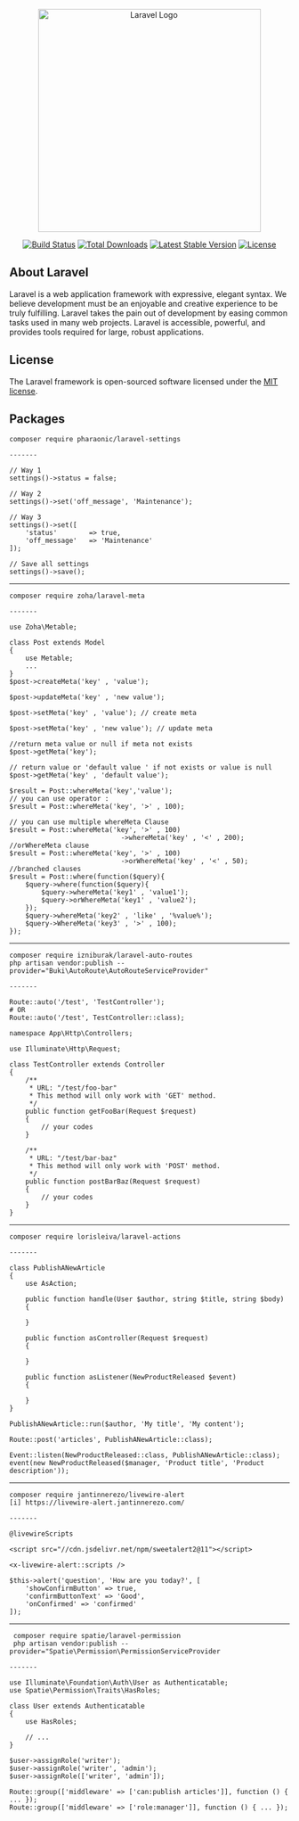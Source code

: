 <p align="center"><a href="https://laravel.com" target="_blank"><img src="https://raw.githubusercontent.com/laravel/art/master/logo-lockup/5%20SVG/2%20CMYK/1%20Full%20Color/laravel-logolockup-cmyk-red.svg" width="400" alt="Laravel Logo"></a></p>

<p align="center">
<a href="https://github.com/laravel/framework/actions"><img src="https://github.com/laravel/framework/workflows/tests/badge.svg" alt="Build Status"></a>
<a href="https://packagist.org/packages/laravel/framework"><img src="https://img.shields.io/packagist/dt/laravel/framework" alt="Total Downloads"></a>
<a href="https://packagist.org/packages/laravel/framework"><img src="https://img.shields.io/packagist/v/laravel/framework" alt="Latest Stable Version"></a>
<a href="https://packagist.org/packages/laravel/framework"><img src="https://img.shields.io/packagist/l/laravel/framework" alt="License"></a>
</p>

## About Laravel

Laravel is a web application framework with expressive, elegant syntax. We believe development must be an enjoyable and creative experience to be truly fulfilling. Laravel takes the pain out of development by easing common tasks used in many web projects.
Laravel is accessible, powerful, and provides tools required for large, robust applications.

## License

The Laravel framework is open-sourced software licensed under the [MIT license](https://opensource.org/licenses/MIT).

## Packages
```
composer require pharaonic/laravel-settings
 
-------

// Way 1 
settings()->status = false;
 
// Way 2 
settings()->set('off_message', 'Maintenance');
 
// Way 3 
settings()->set([
    'status'        => true,
    'off_message'   => 'Maintenance'
]);
 
// Save all settings  
settings()->save();
```
---
```
composer require zoha/laravel-meta
 
-------

use Zoha\Metable;

class Post extends Model
{
    use Metable;
    ...
}
$post->createMeta('key' , 'value');

$post->updateMeta('key' , 'new value');

$post->setMeta('key' , 'value'); // create meta

$post->setMeta('key' , 'new value'); // update meta

//return meta value or null if meta not exists
$post->getMeta('key');

// return value or 'default value ' if not exists or value is null
$post->getMeta('key' , 'default value');

$result = Post::whereMeta('key','value');
// you can use operator :
$result = Post::whereMeta('key', '>' , 100);

// you can use multiple whereMeta Clause
$result = Post::whereMeta('key', '>' , 100)
                            ->whereMeta('key' , '<' , 200);
//orWhereMeta clause
$result = Post::whereMeta('key', '>' , 100)
                            ->orWhereMeta('key' , '<' , 50);
//branched clauses
$result = Post::where(function($query){
    $query->where(function($query){
        $query->whereMeta('key1' , 'value1');
        $query->orWhereMeta('key1' , 'value2');
    });
    $query->whereMeta('key2' , 'like' , '%value%');
    $query->WhereMeta('key3' , '>' , 100);
});
```
---
```
composer require izniburak/laravel-auto-routes
php artisan vendor:publish --provider="Buki\AutoRoute\AutoRouteServiceProvider"
 
-------

Route::auto('/test', 'TestController');
# OR
Route::auto('/test', TestController::class);

namespace App\Http\Controllers;

use Illuminate\Http\Request;

class TestController extends Controller
{
    /**
     * URL: "/test/foo-bar"
     * This method will only work with 'GET' method. 
     */
    public function getFooBar(Request $request)
    {
        // your codes
    }
    
    /**
     * URL: "/test/bar-baz"
     * This method will only work with 'POST' method. 
     */
    public function postBarBaz(Request $request)
    {
        // your codes
    }
}
```
---
```
composer require lorisleiva/laravel-actions
 
-------

class PublishANewArticle
{
    use AsAction;

    public function handle(User $author, string $title, string $body)
    {
        
    }

    public function asController(Request $request)
    {
        
    }

    public function asListener(NewProductReleased $event)
    {
        
    }
}

PublishANewArticle::run($author, 'My title', 'My content');

Route::post('articles', PublishANewArticle::class);

Event::listen(NewProductReleased::class, PublishANewArticle::class);
event(new NewProductReleased($manager, 'Product title', 'Product description'));
```
---
```
composer require jantinnerezo/livewire-alert
[i] https://livewire-alert.jantinnerezo.com/
 
-------

@livewireScripts

<script src="//cdn.jsdelivr.net/npm/sweetalert2@11"></script>

<x-livewire-alert::scripts />

$this->alert('question', 'How are you today?', [
    'showConfirmButton' => true,
    'confirmButtonText' => 'Good',
    'onConfirmed' => 'confirmed' 
]);
```
---
```
 composer require spatie/laravel-permission
 php artisan vendor:publish --provider="Spatie\Permission\PermissionServiceProvider
 
-------

use Illuminate\Foundation\Auth\User as Authenticatable;
use Spatie\Permission\Traits\HasRoles;

class User extends Authenticatable
{
    use HasRoles;

    // ...
}

$user->assignRole('writer');
$user->assignRole('writer', 'admin');
$user->assignRole(['writer', 'admin']);

Route::group(['middleware' => ['can:publish articles']], function () { ... });
Route::group(['middleware' => ['role:manager']], function () { ... });
```

